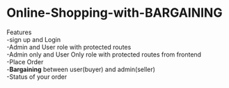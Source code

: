 # Online-Shopping-with-<b>BARGAINING</b>

Features<br>
-sign up and Login<br>
-Admin and User role with protected routes<br>
-Admin only and User Only role with protected routes from frontend<br>
-Place Order<br>
-<b>Bargaining</b> between user(buyer) and admin(seller)<br>
-Status of your order<br>

